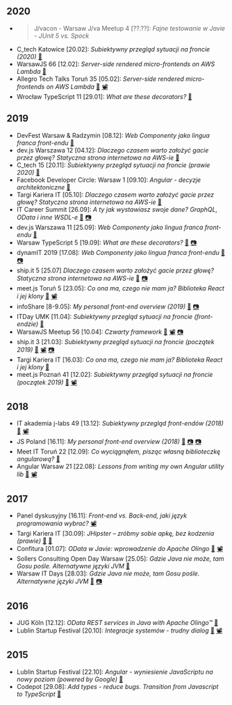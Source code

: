 ## 2020
* > J/vacon - Warsaw J/va Meetup 4 [??.??]: _Fajne testowanie w Javie - JUnit 5 vs. Spock_ 
* C_tech Katowice [20.02]: _Subiektywny przegląd sytuacji na froncie (2020)_ [🔗](https://mat3e.github.io/talks/fe-overview/c_tech_kato.html)
* WarsawJS 66 [12.02]: _Server-side rendered micro-frontends on AWS Lambda_ [🔗](https://mat3e.github.io/talks/micro-frontends/WarsawJS)
* Allegro Tech Talks Toruń 35 [05.02]: _Server-side rendered micro-frontends on AWS Lambda_ [🔗](https://mat3e.github.io/talks/micro-frontends/att) [📽️](https://www.facebook.com/allegro.tech/videos/2885440594847210/)
* Wrocław TypeScript 11 [29.01]: _What are these decorators?_ [🔗](https://mat3e.github.io/talks/decorators/wroc-ts.html)

## 2019
* DevFest Warsaw & Radzymin [08.12]: _Web Componenty jako lingua franca front-endu_ [🔗](https://mat3e.github.io/talks/components/devfest.html)
* dev.js Warszawa 12 [04.12]: _Dlaczego czasem warto założyć gacie przez głowę? Statyczna strona internetowa na AWS-ie_ [🔗](https://mat3e.github.io/talks/aws-www/devjs.html)
* C_tech 15 [20.11]: _Subiektywny przegląd sytuacji na froncie (prawie 2020)_ [🔗](https://mat3e.github.io/talks/fe-overview/c_tech.html)
* Facebook Developer Circle: Warsaw 1 [09.10]: _Angular - decyzje architektoniczne_ [🔗](https://mat3e.github.io/talks/angular-arch/fb-dev.html#/)
* Targi Kariera IT [05.10]: _Dlaczego czasem warto założyć gacie przez głowę? Statyczna strona internetowa na AWS-ie_ [🔗](https://mat3e.github.io/talks/aws-www/targikarierait.html)
* IT Career Summit [26.09]: _A ty jak wystawiasz swoje dane? GraphQL, OData i inne WSDL-e_ [🔗](https://docs.google.com/presentation/d/e/2PACX-1vSim_SCcRoyFH7_dnLrWu5Xl-4kZiUfr5HDs6w9Vlz7BLW9dHvL9-htcSlH507-NVWQI2SkaSemne6z/pub?start=true&loop=false&delayms=3000) [📷](https://itcareersummit.pl/wawa/wp-content/uploads/2019/10/IT-Future_2019_mm_039.jpg)
* dev.js Warszawa 11 [25.09]: _Web Componenty jako lingua franca front-endu_ [🔗](https://mat3e.github.io/talks/components/devjs#/)
* Warsaw TypeScript 5 [19.09]: _What are these decorators?_ [🔗](https://mat3e.github.io/talks/decorators/wts) [📷](https://secure.meetupstatic.com/photos/event/c/e/c/a/highres_485152938.jpeg)
* dynamIT 2019 [17.08]: _Web Componenty jako lingua franca front-endu_ [🔗](https://mat3e.github.io/talks/components/dynamit#/) [📷](https://www.facebook.com/dynamIT.pro/photos/a.909091252852565/909091802852510/)
* ship.it 5 [25.07] _Dlaczego czasem warto założyć gacie przez głowę? Statyczna strona internetowa na AWS-ie_ [🔗](https://mat3e.github.io/talks/aws-www/ship-it#/) [📷](https://www.facebook.com/ship.it.meetup/photos/a.2301773083485463/2301773213485450/?type=3)
* meet.js Toruń 5 [23.05]: _Co ona ma, czego nie mam ja? Biblioteka React i jej klony_ [🔗](https://mat3e.github.io/talks/react-clones/meetjs.html) [📽️](https://youtu.be/l75vRjETr1s)
* infoShare [8-9.05]: _My personal front-end overview (2019)_ [🔗](https://mat3e.github.io/talks/fe-overview/infoShare.html) [📷](https://www.facebook.com/infoshareacademy/photos/pob.1842715748/1234046890093368/?type=3&theater)
* ITDay UMK [11.04]: _Subiektywny przegląd sytuacji na froncie (front-endzie)_ [🔗](https://mat3e.github.io/talks/fe-overview/UMK.html)
* WarsawJS Meetup 56 [10.04]: _Czwarty framework_ [🔗](https://mat3e.github.io/talks/ha/WarsawJS.html) [📽️](https://youtu.be/wD9OX2Mxc80) [📷](https://www.facebook.com/warsawjs/photos/a.2631483137078013/2631483720411288/?type=3&theater)
* ship.it 3 [21.03]: _Subiektywny przegląd sytuacji na froncie (początek 2019)_ [🔗](https://mat3e.github.io/talks/fe-overview/ship-it.html) [📽️](https://www.facebook.com/ship.it.meetup/videos/vb.2128867470776026/256414715266689) [📷](https://www.facebook.com/ship.it.meetup/photos/a.2212922172370555/2212923062370466/?type=3&theater) 
* Targi Kariera IT [16.03]: _Co ona ma, czego nie mam ja? Biblioteka React i jej klony_ [🔗](https://mat3e.github.io/talks/react-clones/karierait.html)
* meet.js Poznań 41 [12.02]: _Subiektywny przegląd sytuacji na froncie (początek 2019)_ [🔗](https://mat3e.github.io/talks/fe-overview/meetjs-pzn.html) [📽️](https://youtu.be/Aybh_2pIi2I)

## 2018
* IT akademia j-labs 49 [13.12]: _Subiektywny przegląd front-endów (2018)_ [🔗](https://mat3e.github.io/talks/fe-overview/j-labs.html) [📽️](https://www.youtube.com/watch?v=KDTP9Dfkh1Q)
* JS Poland [16.11]: _My personal front-end overview (2018)_ [🔗](https://mat3e.github.io/talks/fe-overview/JSPoland.html) [📷](https://twitter.com/msuskadev84/status/1063440217183580161) [📷](https://www.facebook.com/jsPolandConference/photos/a.2253643808201100/2253657468199734/?type=3&theater)
* Meet IT Toruń 22 [12.09]: _Co wyciągnąłem, pisząc własną biblioteczkę angularową?_ [🔗](https://mat3e.github.io/talks/ll-angular/MeetIT22.html)
* Angular Warsaw 21 [22.08]: _Lessons from writing my own Angular utility lib_ [🔗](https://mat3e.github.io/talks/ll-angular/AngularWarsaw21.html) [📽️](https://www.youtube.com/watch?v=AKZ_GShIg48)

## 2017
* Panel dyskusyjny [16.11]: _Front-end vs. Back-end, jaki język programowania wybrać?_ [📽️](https://web.facebook.com/infoshareacademy/videos/868483633316364/)
* Targi Kariera IT [30.09]: _JHipster – zróbmy sobie apkę, bez kodzenia (prawie)_ [🔗](https://mat3e.github.io/taskr/) [🔗](https://careercon.pl/konferencja/kariera-it-warszawa-30-09-2017) 
* Confitura [01.07]: _OData w Javie: wprowadzenie do Apache Olingo_ [🔗](https://github.com/sollersconsulting/confitura2017) [📽️](https://www.youtube.com/watch?v=sSLXUOaOmkk)
* Sollers Consulting Open Day Warsaw [25.05]: _Gdzie Java nie może, tam Gosu pośle. Alternatywne języki JVM_ [🔗](https://github.com/sollersconsulting/openDayWaw)
* Warsaw IT Days [28.03]: _Gdzie Java nie może, tam Gosu pośle. Alternatywne języki JVM_ [🔗](https://github.com/sollersconsulting/wdi2017) [📷](https://zmateusz.wordpress.com/2017/04/09/wdi-2017-small-report/)

## 2016
* JUG Köln [12.12]: _OData REST services in Java with Apache Olingo™_ [🔗](https://github.com/sollersconsulting/jugc)
* Lublin Startup Festival [20.10]: _Integracje systemów - trudny dialog_ [🔗](https://github.com/sollersconsulting/umcs2016) [📽️](https://youtu.be/0Sp9HWPPCSU?t=4h52m55s)

## 2015
* Lublin Startup Festival [22.10]: _Angular - wyniesienie JavaScriptu na nowy poziom (powered by Google)_ [🔗](https://github.com/sollersconsulting/umcs2015)
* Codepot [29.08]: _Add types - reduce bugs. Transition from Javascript to TypeScript_ [🔗](http://sollersconsulting.github.io/codepot/)
